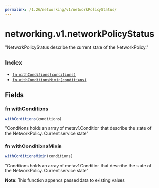 ```yaml
---
permalink: /1.26/networking/v1/networkPolicyStatus/
---
```


# networking.v1.networkPolicyStatus

"NetworkPolicyStatus describe the current state of the NetworkPolicy."

## Index

* [`fn withConditions(conditions)`](#fn-withconditions)
* [`fn withConditionsMixin(conditions)`](#fn-withconditionsmixin)

## Fields

### fn withConditions

```ts
withConditions(conditions)
```

"Conditions holds an array of metav1.Condition that describe the state of the NetworkPolicy. Current service state"

### fn withConditionsMixin

```ts
withConditionsMixin(conditions)
```

"Conditions holds an array of metav1.Condition that describe the state of the NetworkPolicy. Current service state"

**Note:** This function appends passed data to existing values